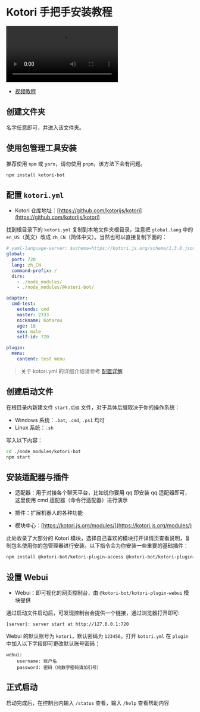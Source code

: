 # Kotori 手把手安装教程

<video controls src="https://raw.githubusercontent.com/kotorijs/res/master/video/Kotori.mp4?raw=true" >
</video>

- [视频教程](https://raw.githubusercontent.com/kotorijs/res/master/video/Kotori.mp4?raw=true)

## 创建文件夹

名字任意即可，并进入该文件夹。

## 使用包管理工具安装

推荐使用 `npm` 或 `yarn`，请勿使用 `pnpm`，该方法下会有问题。

```sh
npm install kotori-bot
```

## 配置 `kotori.yml`

- Kotori 仓库地址：[https://github.com/kotorijs/kotori](https://github.com/kotorijs/kotori)

找到根目录下的 `kotori.yml` 复制到本地文件夹根目录，注意把 `global.lang` 中的 `en_US`（英文）改成 `zh_CN`（简体中文）。当然也可以直接复制下面的：

```yaml
# yaml-language-server: $schema=https://kotori.js.org/schema/1.3.0.json
global:
  port: 720
  lang: zh_CN
  command-prefix: /
  dirs:
    - ./node_modules/
    - ./node_modules/@kotori-bot/

adapter:
  cmd-test:
    extends: cmd
    master: 2333
    nickname: Kotarou
    age: 18
    sex: male
    self-id: 720

plugin:
  menu:
    content: test menu
```

> 关于 kotori.yml 的详细介绍请参考 [配置详解](https://kotori.js.org/basic/config.html)

## 创建启动文件

在根目录内新建文件 `start.后缀` 文件，对于具体后缀取决于你的操作系统：

- Windows 系统：`.bat`, `.cmd`, `.ps1` 均可
- Linux 系统：`.sh`

写入以下内容：

```sh
cd ./node_modules/kotori-bot
npm start
```

## 安装适配器与插件

- 适配器：用于对接各个聊天平台，比如说你要用 qq 即安装 qq 适配器即可，这里使用 cmd 适配器（命令行适配器）进行演示

- 插件：扩展机器人的各种功能

- 模块中心：[https://kotori.js.org/modules/](https://kotori.js.org/modules/)

此处收录了大部分的 Kotori 模块，选择自己喜欢的模块打开详情页查看说明，复制包名使用你的包管理器进行安装。以下指令会为你安装一些重要的基础插件：

```sh
npm install @kotori-bot/kotori-plugin-access @kotori-bot/kotori-plugin-adapter-sandbox @kotori-bot/kotori-plugin-adapter-cmd @kotori-bot/kotori-plugin-alias @kotori-bot/kotori-plugin-core @kotori-bot/kotori-plugin-helper @kotori-bot/kotori-plugin-i18n-command @kotori-bot/kotori-plugin-menu @kotori-bot/kotori-plugin-status @kotori-bot/kotori-plugin-webui
```

## 设置 Webui

- Webui：即可视化的网页控制台，由 `@kotori-bot/kotori-plugin-webui` 模块提供

通过启动文件启动后，可发现控制台会提供一个链接，通过浏览器打开即可:

```log
[server]: server start at http://127.0.0.1:720
```

Webui 的默认账号为 `kotori`，默认密码为 `123456`。打开 `kotori.yml` 在 `plugin` 中加入以下字段即可更改默认账号密码：

```
webui:
	username: 账户名
	password: 密码（纯数字密码请加引号）
```

## 正式启动

启动完成后，在控制台内输入 `/status` 查看，输入 `/help` 查看帮助内容
